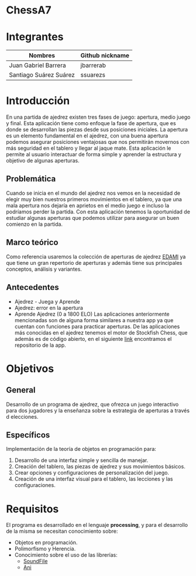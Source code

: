 
# ChessA7

# Integrantes


| Nombres | Github nickname |
|--------|-----------------|
| Juan Gabriel Barrera | jbarrerab |
| Santiago Suárez Suárez |  ssuarezs |


# Introducción

En una partida de ajedrez existen tres fases de juego: apertura, medio juego y final. Esta aplicación tiene como enfoque la fase de apertura, que es donde se desarrollan las piezas desde sus posiciones iniciales. La apertura es un elemento fundamental en el ajedrez, con una buena apertura podemos asegurar posiciones ventajosas que nos permitirán movernos con más seguridad en el tablero y llegar al jaque mate. Esta aplicación le permite al usuario interactuar de forma simple y aprender la estructura y objetivo de algunas aperturas.

## Problemática

Cuando se inicia en el mundo del ajedrez nos vemos en la necesidad de elegir muy bien nuestros primeros movimientos en el tablero, ya que una mala apertura nos dejaría en aprietos en el medio juego e incluso la podríamos perder la partida. Con esta aplicación tenemos la oportunidad de estudiar algunas aperturas que podemos utilizar para asegurar un buen comienzo en la partida.

## Marco teórico

Como referencia usaremos la colección de aperturas de ajedrez [EDAMI](http://ajedrezdeentrenamiento.blogspot.com.co/2017/03/pack-de-libros-edami-i-parte.html) ya que tiene un gran repertorio de aperturas y además tiene sus principales conceptos, análisis y variantes.

## Antecedentes
 
*	Ajedrez - Juega y Aprende
*	Ajedrez: error en la apertura
*	Aprende Ajedrez (0 a 1800 ELO)
Las aplicaciones anteriormente mencionadas son de alguna forma similares a nuestra app ya que cuentan con funciones para practicar aperturas.
De las aplicaciones más conocidas en el ajedrez tenemos el motor de Stockfish Chess, que además es de código abierto, en el siguiente [link](https://github.com/official-stockfish/Stockfish) encontramos el repositorio de la app.

# Objetivos

## General

Desarrollo de un programa de ajedrez, que ofrezca un juego interactivo para dos jugadores y la enseñanza sobre la estrategia de aperturas a través d elecciones.

## Específicos
Implementación de la teoría de objetos en programación para:

1. Desarrollo de una interfaz simple y sencilla de manejar.
2. Creación del tablero, las piezas de ajedrez y sus movimientos básicos.
3. Crear opciones y configuraciones de personalización del juego.
4. Creación de una interfaz visual para el tablero, las lecciones y las configuraciones. 

# Requisitos

El programa es desarrollado en el lenguaje **processing**, y para el desarrollo de la misma se necesitan conocimiento sobre:

- Objetos en programación.
- Polimorfismo y Herencia.
- Conocimiento sobre el uso de las librerías:
  - [SoundFile](https://processing.org/reference/libraries/sound/SoundFile.html)
  - [Ani](http://benedikt-gross.de/libraries/Ani/)
